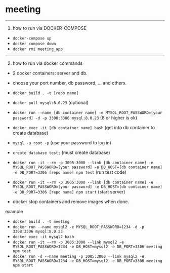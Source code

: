 # meeting

---
1. how to run via DOCKER-COMPOSE
- `docker-compose up`
- `docker compose down`
- `docker rmi meeting_app`

---
2. how to run via docker commands

- 2 docker containers: server and db.  
- choose your port number, db password, ... and others.
- `docker build . -t [repo name]`
- `docker pull mysql:8.0.23` (optional)
- `docker run --name [db container name] -e MYSQL_ROOT_PASSWORD=[your password] -d -p 3308:3306 mysql:8.0.23` (8 or higher is ok)
- `docker exec -it [db container name] bash` (get into db container to create database)
- `mysql -u root -p` (use your password to log in)
- `create database test;` (must create database)
- `docker run -it --rm -p 3005:3000 --link [db container name] -e MYSQL_ROOT_PASSWORD=[your password] -e DB_HOST=[db container name] -e DB_PORT=3306 [repo name] npm test` (run test code)
- `docker run -it --rm -p 3005:3000 --link [db container name] -e MYSQL_ROOT_PASSWORD=[your password] -e DB_HOST=[db container name] -e DB_PORT=3306 [repo name] npm start` (start server)

- docker stop containers and remove images when done.


example
- `docker build . -t meeting`
- `docker run --name mysql2 -e MYSQL_ROOT_PASSWORD=1234 -d -p 3308:3306 mysql:8.0.23`
- `docker exec -it mysql2 bash`
- `docker run -it --rm -p 3005:3000 --link mysql2 -e MYSQL_ROOT_PASSWORD=1234 -e DB_HOST=mysql2 -e DB_PORT=3306 meeting npm test`
- `docker run -d --name meeting -p 3005:3000 --link mysql2 -e MYSQL_ROOT_PASSWORD=1234 -e DB_HOST=mysql2 -e DB_PORT=3306 meeting npm start`
